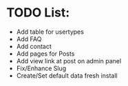 
# TODO List:

* Add table for usertypes
* Add FAQ
* Add contact
* Add pages for Posts 
* Add view link at post on admin panel
* Fix/Enhance Slug
* Create/Set default data fresh install
